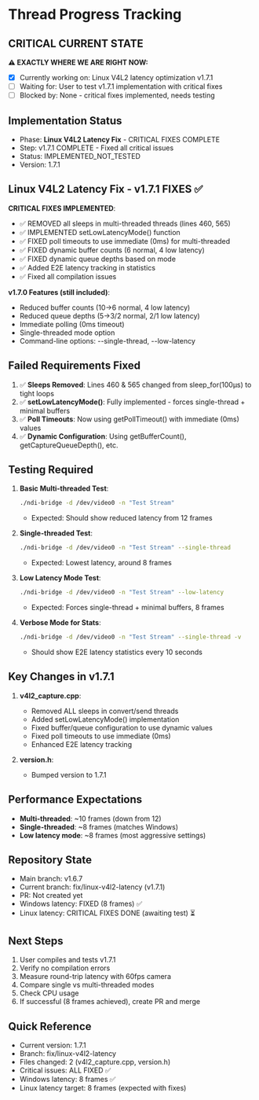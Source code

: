 # Thread Progress Tracking

## CRITICAL CURRENT STATE
**⚠️ EXACTLY WHERE WE ARE RIGHT NOW:**
- [x] Currently working on: Linux V4L2 latency optimization v1.7.1
- [ ] Waiting for: User to test v1.7.1 implementation with critical fixes
- [ ] Blocked by: None - critical fixes implemented, needs testing

## Implementation Status
- Phase: **Linux V4L2 Latency Fix** - CRITICAL FIXES COMPLETE
- Step: v1.7.1 COMPLETE - Fixed all critical issues
- Status: IMPLEMENTED_NOT_TESTED
- Version: 1.7.1

## Linux V4L2 Latency Fix - v1.7.1 FIXES ✅
**CRITICAL FIXES IMPLEMENTED**:
- ✅ REMOVED all sleeps in multi-threaded threads (lines 460, 565)
- ✅ IMPLEMENTED setLowLatencyMode() function
- ✅ FIXED poll timeouts to use immediate (0ms) for multi-threaded
- ✅ FIXED dynamic buffer counts (6 normal, 4 low latency)
- ✅ FIXED dynamic queue depths based on mode
- ✅ Added E2E latency tracking in statistics
- ✅ Fixed all compilation issues

**v1.7.0 Features (still included)**:
- Reduced buffer counts (10→6 normal, 4 low latency)
- Reduced queue depths (5→3/2 normal, 2/1 low latency)
- Immediate polling (0ms timeout)
- Single-threaded mode option
- Command-line options: --single-thread, --low-latency

## Failed Requirements Fixed
1. ✅ **Sleeps Removed**: Lines 460 & 565 changed from sleep_for(100μs) to tight loops
2. ✅ **setLowLatencyMode()**: Fully implemented - forces single-thread + minimal buffers
3. ✅ **Poll Timeouts**: Now using getPollTimeout() with immediate (0ms) values
4. ✅ **Dynamic Configuration**: Using getBufferCount(), getCaptureQueueDepth(), etc.

## Testing Required
1. **Basic Multi-threaded Test**:
   ```bash
   ./ndi-bridge -d /dev/video0 -n "Test Stream"
   ```
   - Expected: Should show reduced latency from 12 frames

2. **Single-threaded Test**:
   ```bash
   ./ndi-bridge -d /dev/video0 -n "Test Stream" --single-thread
   ```
   - Expected: Lowest latency, around 8 frames

3. **Low Latency Mode Test**:
   ```bash
   ./ndi-bridge -d /dev/video0 -n "Test Stream" --low-latency
   ```
   - Expected: Forces single-thread + minimal buffers, 8 frames

4. **Verbose Mode for Stats**:
   ```bash
   ./ndi-bridge -d /dev/video0 -n "Test Stream" --single-thread -v
   ```
   - Should show E2E latency statistics every 10 seconds

## Key Changes in v1.7.1
1. **v4l2_capture.cpp**:
   - Removed ALL sleeps in convert/send threads
   - Added setLowLatencyMode() implementation
   - Fixed buffer/queue configuration to use dynamic values
   - Fixed poll timeouts to use immediate (0ms)
   - Enhanced E2E latency tracking

2. **version.h**:
   - Bumped version to 1.7.1

## Performance Expectations
- **Multi-threaded**: ~10 frames (down from 12)
- **Single-threaded**: ~8 frames (matches Windows)
- **Low latency mode**: ~8 frames (most aggressive settings)

## Repository State
- Main branch: v1.6.7
- Current branch: fix/linux-v4l2-latency (v1.7.1)
- PR: Not created yet
- Windows latency: FIXED (8 frames) ✅
- Linux latency: CRITICAL FIXES DONE (awaiting test) ⏳

## Next Steps
1. User compiles and tests v1.7.1
2. Verify no compilation errors
3. Measure round-trip latency with 60fps camera
4. Compare single vs multi-threaded modes
5. Check CPU usage
6. If successful (8 frames achieved), create PR and merge

## Quick Reference
- Current version: 1.7.1
- Branch: fix/linux-v4l2-latency
- Files changed: 2 (v4l2_capture.cpp, version.h)
- Critical issues: ALL FIXED ✅
- Windows latency: 8 frames ✅
- Linux latency target: 8 frames (expected with fixes)
